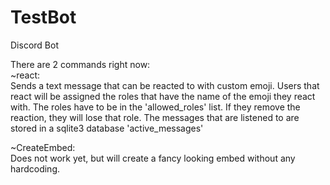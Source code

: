 # TestBot
Discord Bot

There are 2 commands right now:  
~react:  
Sends a text message that can be reacted to with custom emoji. Users that react will be assigned the roles that have the name of the emoji they react with. The roles have to be in the 'allowed_roles' list. If they remove the reaction, they will lose that role. The messages that are listened to are stored in a sqlite3 database 'active_messages'  
  
~CreateEmbed:  
Does not work yet, but will create a fancy looking embed without any hardcoding.
